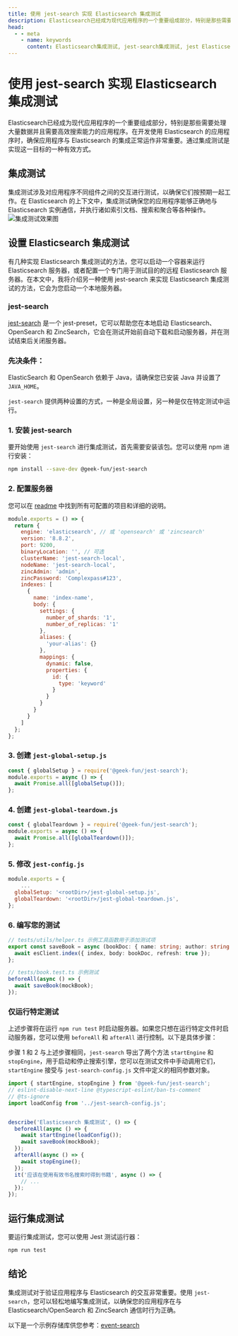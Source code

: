 ```yaml
---
title: 使用 jest-search 实现 Elasticsearch 集成测试
description: Elasticsearch已经成为现代应用程序的一个重要组成部分，特别是那些需要处理大量数据并且需要高效搜索能力的应用程序。在开发使用 Elasticsearch 的应用程序时，确保应用程序与 Elasticsearch 的集成正常运作非常重要。通过集成测试是实现这一目标的一种有效方式。
head:
  - - meta
    - name: keywords
      content: Elasticsearch集成测试, jest-search集成测试, jest Elasticsearch集成测试, jest-preset Elasticsearch集成测试
---
```


# 使用 jest-search 实现 Elasticsearch 集成测试

Elasticsearch已经成为现代应用程序的一个重要组成部分，特别是那些需要处理大量数据并且需要高效搜索能力的应用程序。在开发使用 Elasticsearch 的应用程序时，确保应用程序与 Elasticsearch 的集成正常运作非常重要。通过集成测试是实现这一目标的一种有效方式。
## 集成测试

集成测试涉及对应用程序不同组件之间的交互进行测试，以确保它们按预期一起工作。在 Elasticsearch 的上下文中，集成测试确保您的应用程序能够正确地与 Elasticsearch 实例通信，并执行诸如索引文档、搜索和聚合等各种操作。
![集成测试效果图](/jest-search-preview.png)

## 设置 Elasticsearch 集成测试

有几种实现 Elasticsearch 集成测试的方法，您可以启动一个容器来运行 Elasticsearch 服务器，或者配置一个专门用于测试目的的远程 Elasticsearch 服务器。在本文中，我将介绍另一种使用 jest-search 来实现 Elasticsearch 集成测试的方法，它会为您启动一个本地服务器。

### jest-search

[jest-search](https://github.com/geek-fun/jest-search) 是一个 jest-preset，它可以帮助您在本地启动 Elasticsearch、OpenSearch 和 ZincSearch，它会在测试开始前自动下载和启动服务器，并在测试结束后关闭服务器。

### 先决条件：

ElasticSearch 和 OpenSearch 依赖于 Java，请确保您已安装 Java 并设置了 `JAVA_HOME`。

`jest-search` 提供两种设置的方式，一种是全局设置，另一种是仅在特定测试中运行。

### 1. 安装 jest-search

要开始使用 `jest-search` 进行集成测试，首先需要安装该包。您可以使用 npm 进行安装：

```bash
npm install --save-dev @geek-fun/jest-search
```

### 2. 配置服务器

您可以在 [readme](https://github.com/geek-fun/jest-search) 中找到所有可配置的项目和详细的说明。

```javascript
module.exports = () => {
  return {
    engine: 'elasticsearch', // 或 'opensearch' 或 'zincsearch'
    version: '8.8.2',
    port: 9200,
    binaryLocation: '', // 可选
    clusterName: 'jest-search-local',
    nodeName: 'jest-search-local',
    zincAdmin: 'admin',
    zincPassword: 'Complexpass#123',
    indexes: [
      {
        name: 'index-name',
        body: {
          settings: {
            number_of_shards: '1',
            number_of_replicas: '1'
          },
          aliases: {
            'your-alias': {}
          },
          mappings: {
            dynamic: false,
            properties: {
              id: {
                type: 'keyword'
              }
            }
          }
        }
      }
    ]
  };
};
```

### 3. 创建 `jest-global-setup.js`

```javascript
const { globalSetup } = require('@geek-fun/jest-search');
module.exports = async () => {
  await Promise.all([globalSetup()]);
};
```

### 4. 创建 `jest-global-teardown.js`

```javascript
const { globalTeardown } = require('@geek-fun/jest-search');
module.exports = async () => {
  await Promise.all([globalTeardown()]);
};
```

### 5. 修改 `jest-config.js`

```javascript
module.exports = {
	...
  globalSetup: '<rootDir>/jest-global-setup.js',
  globalTeardown: '<rootDir>/jest-global-teardown.js',
};
```

### 6. 编写您的测试

```typescript
// tests/utils/helper.ts 示例工具函数用于添加测试项
export const saveBook = async (bookDoc: { name: string; author: string }) => {
  await esClient.index({ index, body: bookDoc, refresh: true });
};

// tests/book.test.ts 示例测试
beforeAll(async () => {
  await saveBook(mockBook);
});
```

### 仅运行特定测试

上述步骤将在运行 `npm run test` 时启动服务器。如果您只想在运行特定文件时启动服务器，您可以使用 `beforeAll` 和 `afterAll` 进行控制。以下是具体步骤：

步骤 1 和 2 与上述步骤相同，`jest-search` 导出了两个方法 `startEngine` 和 `stopEngine`，用于启动和停止搜索引擎，您可以在测试文件中手动调用它们，`startEngine` 接受与 `jest-search-config.js` 文件中定义的相同参数对象。

```typescript
import { startEngine, stopEngine } from '@geek-fun/jest-search';
// eslint-disable-next-line @typescript-eslint/ban-ts-comment
// @ts-ignore
import loadConfig from '../jest-search-config.js';


describe('Elasticsearch 集成测试', () => {
  beforeAll(async () => {
    await startEngine(loadConfig());
    await saveBook(mockBook);
  });
  afterAll(async () => {
    await stopEngine();
  });
  it('应该在使用有效书名搜索时得到书籍', async () => {
    // ...
  });
});

```

## 运行集成测试

要运行集成测试，您可以使用 Jest 测试运行器：

```bash
npm run test
```

## 结论

集成测试对于验证应用程序与 Elasticsearch 的交互非常重要。使用 `jest-search`，您可以轻松地编写集成测试，以确保您的应用程序在与 Elasticsearch/OpenSearch 和 ZincSearch 通信时行为正确。

以下是一个示例存储库供您参考：[event-search](https://github.com/Blankll/event-search) 
